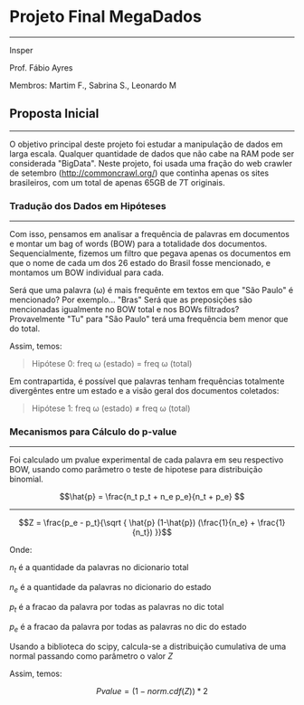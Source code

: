 # Projeto Final MegaDados
--------------
Insper

Prof. Fábio Ayres

Membros: Martim F., Sabrina S., Leonardo M

## Proposta Inicial
-----

O objetivo principal deste projeto foi estudar a manipulação de dados em larga escala. Qualquer quantidade de dados que não cabe na RAM pode ser considerada "BigData".
Neste projeto, foi usada uma fração do web crawler de setembro (http://commoncrawl.org/) que continha apenas os sites brasileiros, com um total de apenas 65GB de 7T originais.

### Tradução dos Dados em Hipóteses
------
Com isso, pensamos em analisar a frequência de palavras em documentos e montar um bag of words (BOW) para a totalidade dos documentos. Sequencialmente, fizemos um filtro que pegava apenas os documentos em que o nome de cada um dos 26 estado do Brasil fosse mencionado, e montamos um BOW individual para cada.

Será que uma palavra (ω) é mais frequênte em textos em que "São Paulo" é mencionado? Por exemplo... "Bras"
Será que as preposições são mencionadas igualmente no BOW total e nos BOWs filtrados? Provavelmente "Tu" para "São Paulo" terá uma frequência bem menor que do total.

Assim, temos:

> Hipótese 0: freq ω (estado) = freq ω (total)

Em contrapartida, é possível que palavras tenham frequências totalmente divergêntes entre um estado e a visão geral dos documentos coletados:

> Hipótese 1: freq ω (estado) ≠  freq ω (total)



### Mecanismos para Cálculo do p-value
------
Foi calculado um pvalue experimental de cada palavra em seu respectivo BOW, usando como parâmetro o teste de hipotese para distribuição binomial.



$$\hat{p} = \frac{n_t p_t + n_e p_e}{n_t + p_e} $$

--------------

$$Z = \frac{p_e - p_t}{\sqrt { \hat{p} (1-\hat{p}) (\frac{1}{n_e} + \frac{1}{n_t}) }}$$


Onde:

$n_t$ é a quantidade da palavras no dicionario total

$n_e$ é a quantidade da palavras no dicionario do estado

$p_t$ é a fracao da palavra por todas as palavras no dic total

$p_e$ é a fracao da palavra por todas as palavras no dic do estado

Usando a biblioteca do scipy, calcula-se a distribuição cumulativa de uma normal passando como parâmetro o valor $Z$ 

Assim, temos:

$$ Pvalue = (1 - norm.cdf(Z))*2 $$
